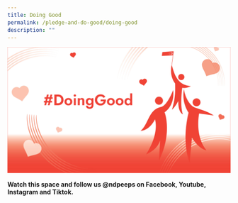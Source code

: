 ```yaml
---
title: Doing Good
permalink: /pledge-and-do-good/doing-good
description: ""
---
```

![](/images/Doing%20Good%20Image%2020May2022%2012pm.jpg)

**Watch this space and follow us @ndpeeps on Facebook, Youtube, Instagram and Tiktok.**